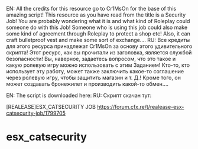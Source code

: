 EN:
All the credits for this resource go to Cr1MsOn for the base of this amazing script! This resource as you have read from the title is a Security Job! You are probably wondering what it is and what kind of Roleplay could someone do with this Job! Someone who is using this job could also make some kind of agreement through Roleplay to protect a shop etc! Also, it can craft bulletproof vest and make some sort of exchange....
RU:
Все кредиты для этого ресурса принадлежат Cr1MsOn за основу этого удивительного скрипта! Этот ресурс, как вы прочитали из заголовка, является службой безопасности! Вы, наверное, задаетесь вопросом, что это такое и какую ролевую игру можно использовать с этим Заданием! Кто-то, кто использует эту работу, может также заключить какое-то соглашение через ролевую игру, чтобы защитить магазин и т. Д.! Кроме того, он может создавать бронежилет и производить какой-то обмен....

EN:
The script is downloaded here:
RU:
Скрипт скачан тут:

[REALEASE]ESX_CATSECURITY JOB https://forum.cfx.re/t/realease-esx-catsecurity-job/1799705


# esx_catsecurity